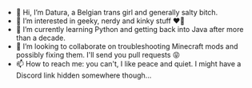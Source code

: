 - 👋 Hi, I’m Datura, a Belgian trans girl and generally salty bitch.
- 👀 I’m interested in geeky, nerdy and kinky stuff :heart_on_fire:
- 🌱 I’m currently learning Python and getting back into Java after more than a decade.
- 💞️ I’m looking to collaborate on troubleshooting Minecraft mods and possibly fixing them. I'll send you pull requests 😝
- 📫 How to reach me: you can't, I like peace and quiet. I might have a Discord link hidden somewhere though...

<!---
Daturachan/Daturachan is a ✨ special ✨ repository because its `README.md` (this file) appears on your GitHub profile.
You can click the Preview link to take a look at your changes.
--->
